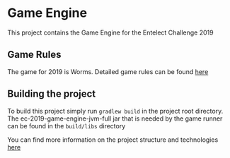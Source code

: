 # Game Engine

This project contains the Game Engine for the Entelect Challenge 2019

## Game Rules

The game for 2019 is Worms. Detailed game rules can be found [here](game-rules.md)

## Building the project
To build this project simply run `gradlew build` in the project root directory.
The ec-2019-game-engine-jvm-full jar that is needed by the game runner can be found in the `build/libs` directory

You can find more information on the project structure and technologies [here](technical.md) 